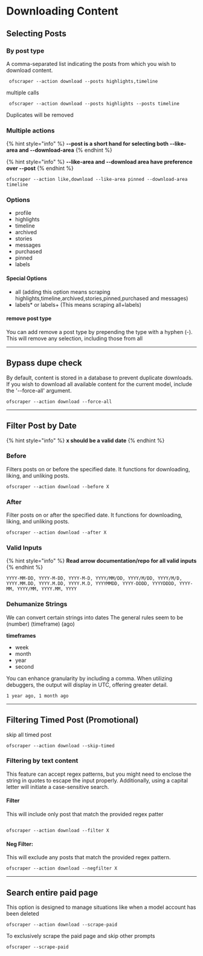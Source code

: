 # Downloading Content

## Selecting Posts

### By post type

A comma-separated list indicating the posts from which you wish to download content.

```
 ofscraper --action download --posts highlights,timeline
```

multiple calls

```
 ofscraper --action download --posts highlights --posts timeline
```

Duplicates will be removed

### Multiple actions

{% hint style="info" %}
**--post is a short hand for selecting both --like-area and --download-area**&#x20;
{% endhint %}

{% hint style="info" %}
**--like-area and --download area have preference over --post**
{% endhint %}

```
ofscraper --action like,download --like-area pinned --download-area timeline
```

### Options

* profile
* highlights
* timeline
* archived
* stories
* messages
* purchased
* pinned
* labels

#### Special Options

* all (adding this option means scraping highlights,timeline,archived,stories,pinned,purchased and messages)
* labels\* or labels+ (This means scraping all+labels)

#### remove post type

You can add remove a post type by prepending the type with a hyphen (-). This will remove any selection, including those from all







***

## Bypass dupe check

By default, content is stored in a database to prevent duplicate downloads. If you wish to download all available content for the current model, include the '--force-all' argument.

```
ofscraper --action download --force-all
```



***

## Filter Post by Date

{% hint style="info" %}
**x should be a valid date**
{% endhint %}

### Before

Filters  posts on or before the specified date. It functions for downloading, liking, and unliking posts.

```
ofscraper --action download --before X
```

### After

Filter  posts on or after the specified date. It functions for downloading, liking, and unliking posts.

```
ofscraper --action download --after X
```

### **Valid Inputs**

{% hint style="info" %}
**Read arrow documentation/repo for all valid inputs**
{% endhint %}

`YYYY-MM-DD, YYYY-M-DD, YYYY-M-D, YYYY/MM/DD, YYYY/M/DD, YYYY/M/D, YYYY.MM.DD, YYYY.M.DD, YYYY.M.D, YYYYMMDD, YYYY-DDDD, YYYYDDDD, YYYY-MM, YYYY/MM, YYYY.MM, YYYY`

### Dehumanize Strings

We can convert certain strings into dates The general rules seem to be (number) (timeframe) (ago)

**timeframes**

* week
* month
* year
* second

You can enhance granularity by including a comma. When utilizing debuggers, the output will display in UTC, offering greater detail.

```
1 year ago, 1 month ago
```



***

## Filtering Timed Post (Promotional)

skip all timed post

```
ofscraper --action download --skip-timed
```

### Filtering by text content

This feature can accept regex patterns, but you might need to enclose the string in quotes to escape the input properly. Additionally, using a capital letter will initiate a case-sensitive search.

#### Filter

This will include only post that match the provided regex patter

```

ofscraper --action download --filter X
```

#### Neg Filter:&#x20;

This will exclude any posts that match the provided regex pattern.

```
ofscraper --action download --negfilter X
```



***

## Search entire paid page

This option is designed to manage situations like when a model account has been deleted

```
ofscraper --action download --scrape-paid
```

To exclusively scrape the paid page and skip other prompts

```
ofscraper --scrape-paid
```

